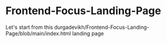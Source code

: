 # Frontend-Focus-Landing-Page
Let's start from this durgadevikh/Frontend-Focus-Landing-Page/blob/main/index.html landing page
